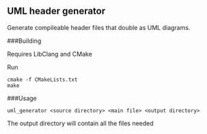 ## UML header generator

Generate compileable header files that double as UML diagrams.

###Building

Requires LibClang and CMake

Run

```
cmake -f CMakeLists.txt
make
```

###Usage

```
uml_generator <source directory> <main file> <output directory>
```

The output directory will contain all the files needed